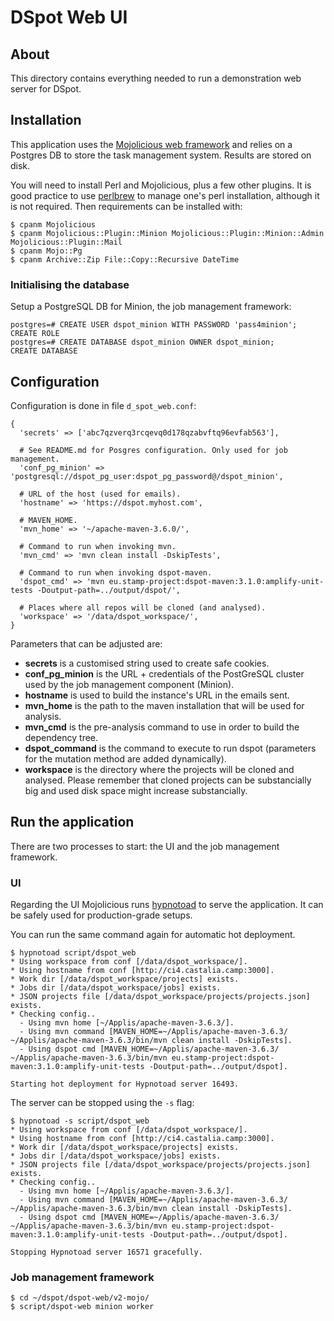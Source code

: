 
# DSpot Web UI

## About

This directory contains everything needed to run a demonstration web server for DSpot.


## Installation

This application uses the [Mojolicious web framework](https://mojolicious.org/) and relies on a Postgres DB to store the task management system. Results are stored on disk.

You will need to install Perl and Mojolicious, plus a few other plugins. It is good practice to use [perlbrew](https://perlbrew.pl/) to manage one's perl installation, although it is not required. Then requirements can be installed with:

```
$ cpanm Mojolicious
$ cpanm Mojolicious::Plugin::Minion Mojolicious::Plugin::Minion::Admin Mojolicious::Plugin::Mail
$ cpanm Mojo::Pg
$ cpanm Archive::Zip File::Copy::Recursive DateTime
```

### Initialising the database

Setup a PostgreSQL DB for Minion, the job management framework:

```
postgres=# CREATE USER dspot_minion WITH PASSWORD 'pass4minion';
CREATE ROLE
postgres=# CREATE DATABASE dspot_minion OWNER dspot_minion;
CREATE DATABASE
```

## Configuration

Configuration is done in file `d_spot_web.conf`:

```
{
  'secrets' => ['abc7qzverq3rcqevq0d178qzabvftq96evfab563'],

  # See README.md for Posgres configuration. Only used for job management.
  'conf_pg_minion' => 'postgresql://dspot_pg_user:dspot_pg_password@/dspot_minion',

  # URL of the host (used for emails).
  'hostname' => 'https://dspot.myhost.com',

  # MAVEN_HOME.
  'mvn_home' => '~/apache-maven-3.6.0/',

  # Command to run when invoking mvn.
  'mvn_cmd' => 'mvn clean install -DskipTests',

  # Command to run when invoking dspot-maven.
  'dspot_cmd' => 'mvn eu.stamp-project:dspot-maven:3.1.0:amplify-unit-tests -Doutput-path=../output/dspot/',

  # Places where all repos will be cloned (and analysed).
  'workspace' => '/data/dspot_workspace/',
}
```

Parameters that can be adjusted are:

 * **secrets** is a customised string used to create safe cookies.
 * **conf_pg_minion** is the URL + credentials of the PostGreSQL cluster used by the job management component (Minion).
 * **hostname** is used to build the instance's URL in the emails sent.
 * **mvn_home** is the path to the maven installation that will be used for analysis.
 * **mvn_cmd** is the pre-analysis command to use in order to build the dependency tree.
 * **dspot_command** is the command to execute to run dspot (parameters for the mutation method are added dynamically).
 * **workspace** is the directory where the projects will be cloned and analysed. Please remember that cloned projects can be substancially big and used disk space might increase substancially.


## Run the application

There are two processes to start: the UI and the job management framework. 

### UI

Regarding the UI Mojolicious runs [hypnotoad](https://mojolicious.org/perldoc/Mojo/Server/Hypnotoad) to serve the application. It can be safely used for production-grade setups.

You can run the same command again for automatic hot deployment.

```
$ hypnotoad script/dspot_web
* Using workspace from conf [/data/dspot_workspace/].
* Using hostname from conf [http://ci4.castalia.camp:3000].
* Work dir [/data/dspot_workspace/projects] exists.
* Jobs dir [/data/dspot_workspace/jobs] exists.
* JSON projects file [/data/dspot_workspace/projects/projects.json] exists.
* Checking config..
  - Using mvn home [~/Applis/apache-maven-3.6.3/].
  - Using mvn command [MAVEN_HOME=~/Applis/apache-maven-3.6.3/ ~/Applis/apache-maven-3.6.3/bin/mvn clean install -DskipTests].
  - Using dspot cmd [MAVEN_HOME=~/Applis/apache-maven-3.6.3/ ~/Applis/apache-maven-3.6.3/bin/mvn eu.stamp-project:dspot-maven:3.1.0:amplify-unit-tests -Doutput-path=../output/dspot].

Starting hot deployment for Hypnotoad server 16493.
```

The server can be stopped using the `-s` flag:

```
$ hypnotoad -s script/dspot_web
* Using workspace from conf [/data/dspot_workspace/].
* Using hostname from conf [http://ci4.castalia.camp:3000].
* Work dir [/data/dspot_workspace/projects] exists.
* Jobs dir [/data/dspot_workspace/jobs] exists.
* JSON projects file [/data/dspot_workspace/projects/projects.json] exists.
* Checking config..
  - Using mvn home [~/Applis/apache-maven-3.6.3/].
  - Using mvn command [MAVEN_HOME=~/Applis/apache-maven-3.6.3/ ~/Applis/apache-maven-3.6.3/bin/mvn clean install -DskipTests].
  - Using dspot cmd [MAVEN_HOME=~/Applis/apache-maven-3.6.3/ ~/Applis/apache-maven-3.6.3/bin/mvn eu.stamp-project:dspot-maven:3.1.0:amplify-unit-tests -Doutput-path=../output/dspot].

Stopping Hypnotoad server 16571 gracefully.
```

### Job management framework

```
$ cd ~/dspot/dspot-web/v2-mojo/
$ script/dspot-web minion worker
```



